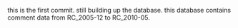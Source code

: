 this is the first commit. still building up the database. this database contains comment data from RC_2005-12 to RC_2010-05.
